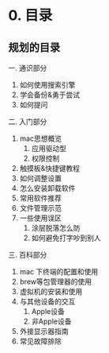 # 0. 目录

## 规划的目录

一. 通识部分

1. 如何使用搜索引擎
2. 学会备份&勇于尝试
3. 如何提问

二. 入门部分

1. mac思想概览
   1. 应用驱动型
   2. 权限控制
2. 触摸板&快捷键教程
3. 如何调整设置
4. 怎么安装卸载软件
5. 常用软件推荐
6. 文件管理示范
7. 一些使用误区
   1. 涂层脱落怎么防
   2. 如何避免打字吵到别人

三. 百科部分

1. mac 下终端的配置和使用
2. brew等包管理器的使用
3. 虚拟机的安装和使用
4. 与其他设备的交互
   1. Apple设备
   2. 非Apple设备
5. 外接显示器指南
6. 常见故障排除
